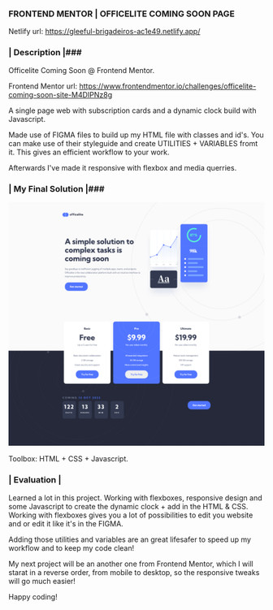 ### FRONTEND MENTOR | OFFICELITE COMING SOON PAGE

Netlify url: https://gleeful-brigadeiros-ac1e49.netlify.app/

### | Description |###

Officelite Coming Soon @ Frontend Mentor.

Frontend Mentor url: https://www.frontendmentor.io/challenges/officelite-coming-soon-site-M4DIPNz8g

A single page web with subscription cards and a dynamic clock build with Javascript.

Made use of FIGMA files to build up my HTML file with classes and id's.
You can make use of their styleguide and create UTILITIES + VARIABLES fromt it. This gives an efficient workflow to your work.

Afterwards I've made it responsive with flexbox and media querries.

### | My Final Solution |###

![my frontend mentor design](./images/design.png)

Toolbox: HTML + CSS + Javascript.

### | Evaluation | ###

Learned a lot in this project. Working with flexboxes, responsive design and some Javascript to create the dynamic clock + add in the HTML & CSS.
Working with flexboxes gives you a lot of possibilities to edit you website and or edit it like it's in the FIGMA.

Adding those utilities and variables are an great lifesafer to speed up my workflow and to keep my code clean!

My next project will be an another one from Frontend Mentor, which I will starat in a reverse order, from mobile to desktop, so the responsive tweaks will go much easier! 

Happy coding!
